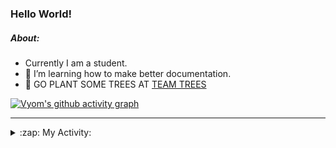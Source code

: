 ### Hello World!

##### About:
- Currently I am a student.
- 🌱 I’m learning how to make better documentation.
- 🌱 GO PLANT SOME TREES AT [TEAM TREES](https://teamtrees.org/)

[![Vyom's github activity graph](https://activity-graph.herokuapp.com/graph?username=Vyvy-vi)](https://github.com/ashutosh00710/github-readme-activity-graph)

---
<details>
  <summary>:zap: My Activity:</summary>
  
<!--START_SECTION:waka-->
![Code Time](http://img.shields.io/badge/Code%20Time-867%20hrs%2041%20mins-blue)

**I'm a Night 🦉** 

```text
🌞 Morning    94 commits     ██░░░░░░░░░░░░░░░░░░░░░░░   10.2% 
🌆 Daytime    234 commits    ██████░░░░░░░░░░░░░░░░░░░   25.38% 
🌃 Evening    311 commits    ████████░░░░░░░░░░░░░░░░░   33.73% 
🌙 Night      283 commits    ███████░░░░░░░░░░░░░░░░░░   30.69%

```
📅 **I'm Most Productive on Sunday** 

```text
Monday       126 commits    ███░░░░░░░░░░░░░░░░░░░░░░   13.67% 
Tuesday      134 commits    ███░░░░░░░░░░░░░░░░░░░░░░   14.53% 
Wednesday    112 commits    ███░░░░░░░░░░░░░░░░░░░░░░   12.15% 
Thursday     115 commits    ███░░░░░░░░░░░░░░░░░░░░░░   12.47% 
Friday       123 commits    ███░░░░░░░░░░░░░░░░░░░░░░   13.34% 
Saturday     97 commits     ██░░░░░░░░░░░░░░░░░░░░░░░   10.52% 
Sunday       215 commits    █████░░░░░░░░░░░░░░░░░░░░   23.32%

```


📊 **This Week I Spent My Time On** 

```text
🔥 Editors: 
VS Code                  6 hrs 55 mins       █████████████████████████   100.0%

🐱‍💻 Projects: 
CSF                      6 hrs 55 mins       █████████████████████████   100.0% 
file-utils               0 secs              ░░░░░░░░░░░░░░░░░░░░░░░░░   0.0%

```


 Last Updated on 31/08/2022 10:04:38 UTC
<!--END_SECTION:waka-->
</details>
